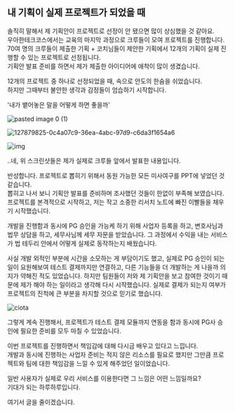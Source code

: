 



## 내 기획이 실제 프로젝트가 되었을 때

솔직히 말해서 제 기획안이 프로젝트로 선정이 안 됐으면 많이 상심했을 것 같아요.  
우아한테크코스에서는 교육의 마지막 과정으로 크루들이 모여 프로젝트를 진행합니다.   
70여 명의 크루들이 제출한 기획 + 코치님들이 제안한 기획에서 12개의 기획이 실제 진행할 수 있는 프로젝트로 선정됩니다.   
기획안 발표 준비를 하면서 제가 제출한 아이디어에 애착이 많이 생겼습니다.  

12개의 프로젝트 중 하나로 선정되었을 때, 속으로 안도의 한숨을 쉬었습니다.  
하지만 그때부터 불안한 생각과 감정들이 엄습하기 시작합니다.     

'내가 뱉어놓은 말을 어떻게 하면 좋을까'

![pasted image 0 (1)](https://user-images.githubusercontent.com/44419181/127880872-52aef1b7-054a-465d-ad4b-9f76fd2b3e85.png)

![127879825-0c4a07c9-36ea-4abc-97d9-c6da3f1654a6](https://user-images.githubusercontent.com/44419181/127881001-3f5a5190-b62f-474b-ac57-5437928a5e9f.png)


![img](https://lh3.googleusercontent.com/hce7vjzdEhBeyIasEvebMfal0Jg5ca9emcMPtMhzSjqqX9h7nyfA6MZZBPlAmXlNDVhstd48KN3pd8tUa1h9kCD14mLp30abo8uDLXudduq9QbnGcFeTPrsm6H83TMDACNXcUrXh)

..네, 위 스크린샷들은 제가 실제로 크루들 앞에서 발표한 내용입니다.

반성합니다. 프로젝트로 뽑히기 위해서 동원 가능한 모든 미사여구를 PPT에 넣었던 것 같습니다.  
뽑히고 나서 보니 기획안 발표를 준비하며 조사했던 것들이 한없이 부족해 보였습니다.  
프로젝트를 본격적으로 시작하고, 저는 작고 소중한 리서치 노트에 빠진 이빨들을 채우기 시작했습니다.  

개발을 진행함과 동시에 PG 승인을 가능케 하기 위해 사업자 등록을 하고, 변호사님과 법무 상담을 하고, 세무사님께 세무 자문을 받았습니다. 그 과정에서 수익을 내는 서비스가 법 테두리 안에서 어떻게 실제로 동작하는지 배웠습니다.

사실 개발 외적인 부분에 시간을 소모하는 게 부담이기도 했고, 실제로 PG 승인이 되는 일이 요원해보여 테스트 결제까지만 연결하고, 다른 기능들을 더 개발하는 게 나을까 의지가 약해진 적도 있었습니다. 하지만 팀원들이 저와 제 기획안을 보고 참여한 것이기 때문에 제가 해야 하는 일이라고 생각해 다시 시작했습니다. 실제로 결제가 되는지 여부가 프로젝트의 진척에 큰 부분을 차지할 것으로 믿기로 했습니다.

![ciota](https://user-images.githubusercontent.com/44419181/127880436-d47c5d96-8e58-4a3d-b79d-7e10a1498205.png)


그렇게 계속 진행해서, 프로젝트가 테스트 결제 모듈까지 연동을 함과 동시에 PG사 승인에 필요한 준비를 모두 마칠 수 있었습니다.

이번 프로젝트를 진행하면서 책임감에 대해 다시금 배우고 있다고 느낍니다.  
개발과 동시에 진행하는 사업자 준비는 적지 않은 리소스를 필요로 했지만 그만큼 프로젝트와 팀에 대한 책임감을 느낄 수 있게 해주었던 일이었습니다.   

일반 사용자가 실제로 우리 서비스를 이용한다면 그 느낌은 어떤 느낌일까요?   
기대가 되는 하루하루입니다.  
 
여기서 글을 줄이겠습니다.  
